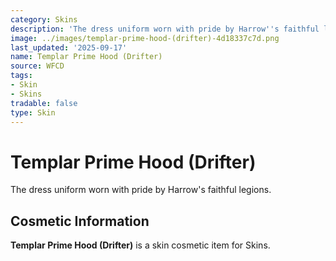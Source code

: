 ```yaml
---
category: Skins
description: 'The dress uniform worn with pride by Harrow''s faithful legions. '
image: ../images/templar-prime-hood-(drifter)-4d18337c7d.png
last_updated: '2025-09-17'
name: Templar Prime Hood (Drifter)
source: WFCD
tags:
- Skin
- Skins
tradable: false
type: Skin
---
```


# Templar Prime Hood (Drifter)

The dress uniform worn with pride by Harrow's faithful legions. 

## Cosmetic Information

**Templar Prime Hood (Drifter)** is a skin cosmetic item for Skins.

